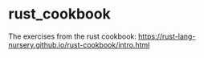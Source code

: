 # rust_cookbook
The exercises from the rust cookbook: https://rust-lang-nursery.github.io/rust-cookbook/intro.html
